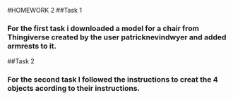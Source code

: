 #HOMEWORK 2
##Task 1

### For the first task i downloaded a model for a chair from Thingiverse created by the user patricknevindwyer and added armrests to it.

##Task 2

### For the second task I followed the instructions to creat the 4 objects acording to their instructions.